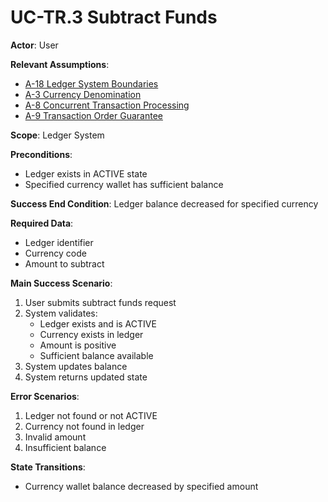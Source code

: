# UC-TR.3 Subtract Funds

**Actor**: User

**Relevant Assumptions**:
- [A-18 Ledger System Boundaries](../requirements/assumptions.md#a-18-ledger-system-boundaries)
- [A-3 Currency Denomination](../requirements/assumptions.md#a-3-currency-denomination)
- [A-8 Concurrent Transaction Processing](../requirements/assumptions.md#a-8-concurrent-transaction-processing)
- [A-9 Transaction Order Guarantee](../requirements/assumptions.md#a-9-transaction-order-guarantee)

**Scope**: Ledger System

**Preconditions**:
- Ledger exists in ACTIVE state
- Specified currency wallet has sufficient balance

**Success End Condition**: Ledger balance decreased for specified currency

**Required Data**:
- Ledger identifier
- Currency code
- Amount to subtract

**Main Success Scenario**:
1. User submits subtract funds request
2. System validates:
    - Ledger exists and is ACTIVE
    - Currency exists in ledger
    - Amount is positive
    - Sufficient balance available
3. System updates balance
4. System returns updated state

**Error Scenarios**:
1. Ledger not found or not ACTIVE
2. Currency not found in ledger
3. Invalid amount
4. Insufficient balance

**State Transitions**:
- Currency wallet balance decreased by specified amount